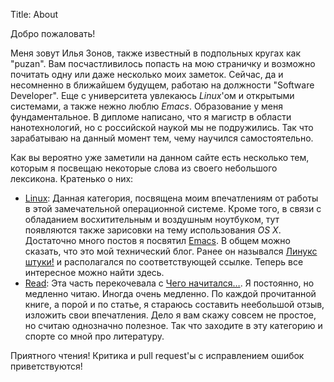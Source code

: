 Title: About

Добро пожаловать!

Меня зовут  Илья Зонов,  также известный  в подпольных  кругах как  "puzan". Вам
посчастливилось  попасть на  мою страничку  и  возможно почитать  одну или  даже
несколько моих заметок.  Сейчас, да и несомненно в ближайшем будущем, работаю на
должности  "Software  Developer".  Еще  с  университета  увлекаюсь *Linux*'ом  и
открытыми  системами,  а   также  нежно  люблю  *Emacs*.    Образование  у  меня
фундаментальное.  В дипломе написано, что я магистр в области нанотехнологий, но
с российской наукой мы не подружились. Так что зарабатываю на данный момент тем,
чему научился самостоятельно.

Как  вы вероятно  уже заметили  на данном  сайте есть  несколько тем,  которым я
посвещаю некоторые слова из своего небольшого лексикона. Кратенько о них:

* [Linux](/linux/): Данная  категория, посвящена  моим впечатлениям от  работы в
  этой замечательной  операционной системе.   Кроме того,  в связи  с обладанием
  восхитительным и воздушным  ноутбуком, тут появляются также  зарисовки на тему
  использования *OS X*.  Достаточно много постов я посвятил [Emacs](/tag/emacs).
  В  общем можно  сказать, что  это мой  технический блог.   Ранее он  назывался
  [Линукс штуки!][linux-blog]  и располагался по соответствующей  ссылке. Теперь
  все интересное можно найти здесь.
* [Read](/read/):  Эта часть  перекочевала  с  [Чего начитался…][read-blog].   Я
  постоянно, но  медленно читаю.  Иногда очень  медленно. По  каждой прочитанной
  книге, а  порой и по статье,  я стараюсь составить неебольшой  отзыв, изложить
  свои впечатления.  Дело я вам  скажу совсем  не простое, но  считаю однозначно
  полезное. Так что заходите в эту категорию и спорте со мной про литературу.

Приятного чтения! Критика и pull request'ы с исправлением ошибок приветствуются!

[linux-blog]: http://puzan-linux.blogspot.ru/ "Линукс штуки!"
[read-blog]: http://puzan-read.blogspot.ru/ "Чего начитался…"
